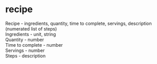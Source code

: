 # recipe
Recipe - ingredients, quantity, time to complete, servings, description (numerated list of steps)
<br> Ingredients - unit, string
<br> Quantity - number
<br> Time to complete - number
<br> Servings - number
<br> Steps - description
